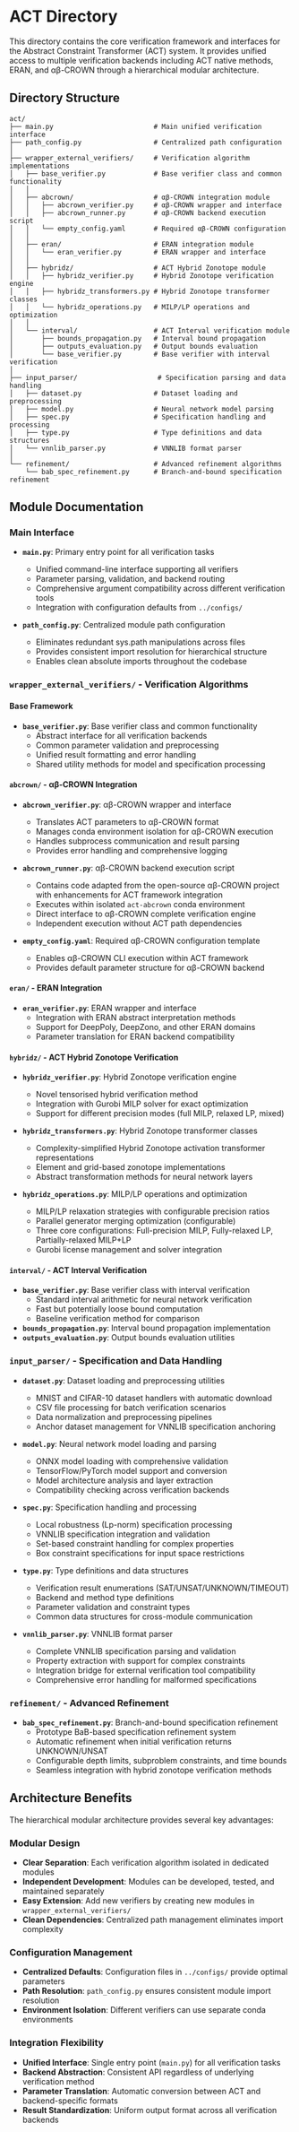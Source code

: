 # ACT Directory

This directory contains the core verification framework and interfaces for the Abstract Constraint Transformer (ACT) system. It provides unified access to multiple verification backends including ACT native methods, ERAN, and αβ-CROWN through a hierarchical modular architecture.

## Directory Structure

```
act/
├── main.py                         # Main unified verification interface
├── path_config.py                  # Centralized path configuration
│
├── wrapper_external_verifiers/     # Verification algorithm implementations
│   ├── base_verifier.py            # Base verifier class and common functionality
│   │
│   ├── abcrown/                    # αβ-CROWN integration module
│   │   ├── abcrown_verifier.py     # αβ-CROWN wrapper and interface
│   │   ├── abcrown_runner.py       # αβ-CROWN backend execution script
│   │   └── empty_config.yaml       # Required αβ-CROWN configuration
│   │
│   ├── eran/                       # ERAN integration module
│   │   └── eran_verifier.py        # ERAN wrapper and interface
│   │
│   ├── hybridz/                    # ACT Hybrid Zonotope module
│   │   ├── hybridz_verifier.py     # Hybrid Zonotope verification engine
│   │   ├── hybridz_transformers.py # Hybrid Zonotope transformer classes
│   │   └── hybridz_operations.py   # MILP/LP operations and optimization
│   │
│   └── interval/                   # ACT Interval verification module
│       ├── bounds_propagation.py   # Interval bound propagation
│       ├── outputs_evaluation.py   # Output bounds evaluation
│       └── base_verifier.py        # Base verifier with interval verification
│
├── input_parser/                    # Specification parsing and data handling
│   ├── dataset.py                  # Dataset loading and preprocessing
│   ├── model.py                    # Neural network model parsing
│   ├── spec.py                     # Specification handling and processing
│   ├── type.py                     # Type definitions and data structures
│   └── vnnlib_parser.py            # VNNLIB format parser
│
└── refinement/                     # Advanced refinement algorithms
    └── bab_spec_refinement.py      # Branch-and-bound specification refinement
```

## Module Documentation

### **Main Interface**
- **`main.py`**: Primary entry point for all verification tasks
  - Unified command-line interface supporting all verifiers
  - Parameter parsing, validation, and backend routing
  - Comprehensive argument compatibility across different verification tools
  - Integration with configuration defaults from `../configs/`

- **`path_config.py`**: Centralized module path configuration
  - Eliminates redundant sys.path manipulations across files
  - Provides consistent import resolution for hierarchical structure
  - Enables clean absolute imports throughout the codebase

### **`wrapper_external_verifiers/` - Verification Algorithms**

#### **Base Framework**
- **`base_verifier.py`**: Base verifier class and common functionality
  - Abstract interface for all verification backends
  - Common parameter validation and preprocessing
  - Unified result formatting and error handling
  - Shared utility methods for model and specification processing

#### **`abcrown/` - αβ-CROWN Integration**
- **`abcrown_verifier.py`**: αβ-CROWN wrapper and interface
  - Translates ACT parameters to αβ-CROWN format
  - Manages conda environment isolation for αβ-CROWN execution
  - Handles subprocess communication and result parsing
  - Provides error handling and comprehensive logging

- **`abcrown_runner.py`**: αβ-CROWN backend execution script
  - Contains code adapted from the open-source αβ-CROWN project with enhancements for ACT framework integration
  - Executes within isolated `act-abcrown` conda environment
  - Direct interface to αβ-CROWN complete verification engine
  - Independent execution without ACT path dependencies

- **`empty_config.yaml`**: Required αβ-CROWN configuration template
  - Enables αβ-CROWN CLI execution within ACT framework
  - Provides default parameter structure for αβ-CROWN backend

#### **`eran/` - ERAN Integration**
- **`eran_verifier.py`**: ERAN wrapper and interface
  - Integration with ERAN abstract interpretation methods
  - Support for DeepPoly, DeepZono, and other ERAN domains
  - Parameter translation for ERAN backend compatibility

#### **`hybridz/` - ACT Hybrid Zonotope Verification**
- **`hybridz_verifier.py`**: Hybrid Zonotope verification engine
  - Novel tensorised hybrid verification method
  - Integration with Gurobi MILP solver for exact optimization
  - Support for different precision modes (full MILP, relaxed LP, mixed)

- **`hybridz_transformers.py`**: Hybrid Zonotope transformer classes
  - Complexity-simplified Hybrid Zonotope activation transformer representations
  - Element and grid-based zonotope implementations
  - Abstract transformation methods for neural network layers

- **`hybridz_operations.py`**: MILP/LP operations and optimization
  - MILP/LP relaxation strategies with configurable precision ratios
  - Parallel generator merging optimization (configurable)
  - Three core configurations: Full-precision MILP, Fully-relaxed LP, Partially-relaxed MILP+LP
  - Gurobi license management and solver integration

#### **`interval/` - ACT Interval Verification**
- **`base_verifier.py`**: Base verifier class with interval verification
  - Standard interval arithmetic for neural network verification
  - Fast but potentially loose bound computation
  - Baseline verification method for comparison
- **`bounds_propagation.py`**: Interval bound propagation implementation
- **`outputs_evaluation.py`**: Output bounds evaluation utilities

### **`input_parser/` - Specification and Data Handling**
- **`dataset.py`**: Dataset loading and preprocessing utilities
  - MNIST and CIFAR-10 dataset handlers with automatic download
  - CSV file processing for batch verification scenarios
  - Data normalization and preprocessing pipelines
  - Anchor dataset management for VNNLIB specification anchoring

- **`model.py`**: Neural network model loading and parsing
  - ONNX model loading with comprehensive validation
  - TensorFlow/PyTorch model support and conversion
  - Model architecture analysis and layer extraction
  - Compatibility checking across verification backends

- **`spec.py`**: Specification handling and processing
  - Local robustness (Lp-norm) specification processing
  - VNNLIB specification integration and validation
  - Set-based constraint handling for complex properties
  - Box constraint specifications for input space restrictions

- **`type.py`**: Type definitions and data structures
  - Verification result enumerations (SAT/UNSAT/UNKNOWN/TIMEOUT)
  - Backend and method type definitions
  - Parameter validation and constraint types
  - Common data structures for cross-module communication

- **`vnnlib_parser.py`**: VNNLIB format parser
  - Complete VNNLIB specification parsing and validation
  - Property extraction with support for complex constraints
  - Integration bridge for external verification tool compatibility
  - Comprehensive error handling for malformed specifications

### **`refinement/` - Advanced Refinement**
- **`bab_spec_refinement.py`**: Branch-and-bound specification refinement
  - Prototype BaB-based specification refinement system
  - Automatic refinement when initial verification returns UNKNOWN/UNSAT
  - Configurable depth limits, subproblem constraints, and time bounds
  - Seamless integration with hybrid zonotope verification methods


## Architecture Benefits

The hierarchical modular architecture provides several key advantages:

### **Modular Design**
- **Clear Separation**: Each verification algorithm isolated in dedicated modules
- **Independent Development**: Modules can be developed, tested, and maintained separately
- **Easy Extension**: Add new verifiers by creating new modules in `wrapper_external_verifiers/`
- **Clean Dependencies**: Centralized path management eliminates import complexity

### **Configuration Management**
- **Centralized Defaults**: Configuration files in `../configs/` provide optimal parameters
- **Path Resolution**: `path_config.py` ensures consistent module import resolution
- **Environment Isolation**: Different verifiers can use separate conda environments

### **Integration Flexibility**
- **Unified Interface**: Single entry point (`main.py`) for all verification tasks
- **Backend Abstraction**: Consistent API regardless of underlying verification method
- **Parameter Translation**: Automatic conversion between ACT and backend-specific formats
- **Result Standardization**: Uniform output format across all verification backends